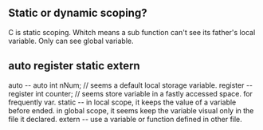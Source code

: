 ## Static or dynamic scoping?
C is static scoping. Whitch means a sub function can't see its father's local variable. Only can see global
variable.

## auto register static extern
auto     --   auto int nNum;         // seems a default local storage variable.
register --   register int counter;  // seems store variable in a fastly accessed space. for frequently var.
static   --   in local scope, it keeps the value of a variable before ended.
              in global scope, it seems keep the variable visual only in the file it declared.
extern   --   use a variable or function defined in other file.














